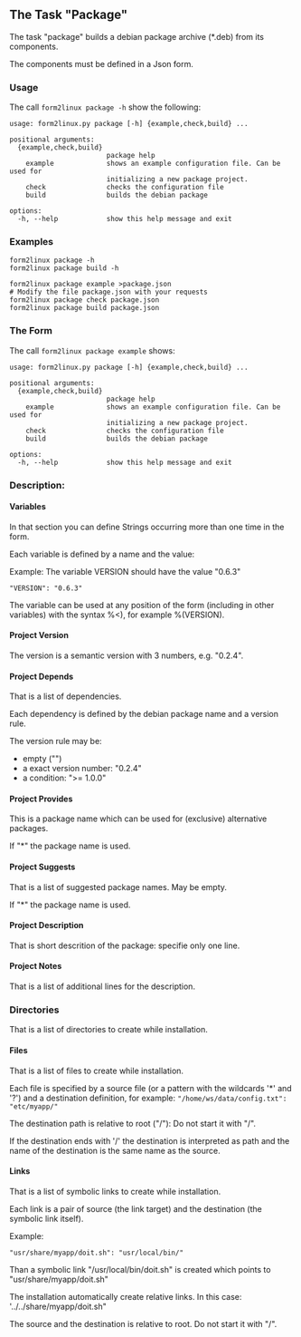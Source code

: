## The Task "Package"

The task "package" builds a debian package archive (*.deb) from its components.

The components must be defined in a Json form.

### Usage
The call <code>form2linux package -h</code> show the following:

```
usage: form2linux.py package [-h] {example,check,build} ...

positional arguments:
  {example,check,build}
                        package help
    example             shows an example configuration file. Can be used for
                        initializing a new package project.
    check               checks the configuration file
    build               builds the debian package

options:
  -h, --help            show this help message and exit
```

### Examples
```
form2linux package -h
form2linux package build -h

form2linux package example >package.json
# Modify the file package.json with your requests
form2linux package check package.json
form2linux package build package.json
```

### The Form
The call <code>form2linux package example</code> shows:
```
usage: form2linux.py package [-h] {example,check,build} ...

positional arguments:
  {example,check,build}
                        package help
    example             shows an example configuration file. Can be used for
                        initializing a new package project.
    check               checks the configuration file
    build               builds the debian package

options:
  -h, --help            show this help message and exit
```

### Description:

#### Variables
In that section you can define Strings occurring more than one time in the form.

Each variable is defined by a name and the value:

Example: The variable VERSION should have the value "0.6.3"
```
"VERSION": "0.6.3"
```

The variable can be used at any position of the form (including in other variables) 
with the syntax %&lt;<name>), for example %(VERSION).

#### Project Version
The version is a semantic version with 3 numbers, e.g. "0.2.4".

#### Project Depends
That is a list of dependencies.

Each dependency is defined by the debian package name and a version rule.

The version rule may be:
- empty ("")
- a exact version number: "0.2.4"
- a condition: ">= 1.0.0"

#### Project Provides
This is a package name which can be used for (exclusive) alternative packages.

If "*" the package name is used.

#### Project Suggests
That is a list of suggested package names. May be empty.

If "*" the package name is used.

#### Project Description
That is short descrition of the package: specifie only one line.

#### Project Notes
That is a list of additional lines for the description.

### Directories
That is a list of directories to create while installation.

#### Files
That is a list of files to create while installation.

Each file is specified by a source file (or a pattern with the wildcards '*' and '?')
and a destination definition, for example: <code>"/home/ws/data/config.txt": "etc/myapp/"</code>

The destination path is relative to root ("/"): Do not start it with "/".

If the destination ends with '/' the destination is interpreted as path and
the name of the destination is the same name as the source.

#### Links
That is a list of symbolic links to create while installation.

Each link is a pair of source (the link target) and the destination (the symbolic link itself).

Example:
```
"usr/share/myapp/doit.sh": "usr/local/bin/"
```
Than a symbolic link "/usr/local/bin/doit.sh" is created which points to "usr/share/myapp/doit.sh"

The installation automatically create relative links. In this case: '../../share/myapp/doit.sh"

The source and the destination is relative to root. Do not start it with "/".


